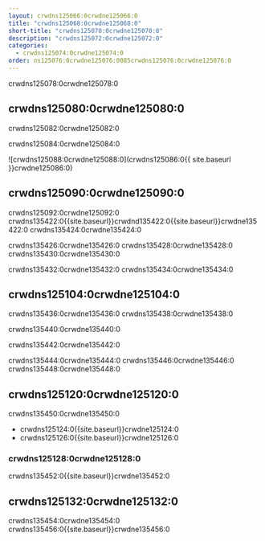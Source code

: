 ```yaml
---
layout: crwdns125066:0crwdne125066:0
title: "crwdns125068:0crwdne125068:0"
short-title: "crwdns125070:0crwdne125070:0"
description: "crwdns125072:0crwdne125072:0"
categories:
  - crwdns125074:0crwdne125074:0
order: ns125076:0crwdne125076:0085crwdns125076:0crwdne125076:0
---
```

crwdns125078:0crwdne125078:0

## crwdns125080:0crwdne125080:0

crwdns125082:0crwdne125082:0

crwdns125084:0crwdne125084:0

![crwdns125088:0crwdne125088:0](crwdns125086:0{{ site.baseurl }}crwdne125086:0)

## crwdns125090:0crwdne125090:0

crwdns125092:0crwdne125092:0 crwdns135422:0{{site.baseurl}}crwdnd135422:0{{site.baseurl}}crwdne135422:0 crwdns135424:0crwdne135424:0

crwdns135426:0crwdne135426:0 crwdns135428:0crwdne135428:0 crwdns135430:0crwdne135430:0

crwdns135432:0crwdne135432:0 crwdns135434:0crwdne135434:0

## crwdns125104:0crwdne125104:0

crwdns135436:0crwdne135436:0 crwdns135438:0crwdne135438:0

crwdns135440:0crwdne135440:0

crwdns135442:0crwdne135442:0

crwdns135444:0crwdne135444:0 crwdns135446:0crwdne135446:0 crwdns135448:0crwdne135448:0

## crwdns125120:0crwdne125120:0

crwdns135450:0crwdne135450:0

- crwdns125124:0{{site.baseurl}}crwdne125124:0
- crwdns125126:0{{site.baseurl}}crwdne125126:0

### crwdns125128:0crwdne125128:0

crwdns135452:0{{site.baseurl}}crwdne135452:0

## crwdns125132:0crwdne125132:0

crwdns135454:0crwdne135454:0 crwdns135456:0{{site.baseurl}}crwdne135456:0